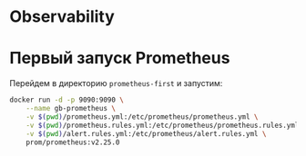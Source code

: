 # Observability 

# Первый запуск Prometheus

Перейдем в директорию `prometheus-first` и запустим:

```bash
docker run -d -p 9090:9090 \
    --name gb-prometheus \
    -v $(pwd)/prometheus.yml:/etc/prometheus/prometheus.yml \
    -v $(pwd)/prometheus.rules.yml:/etc/prometheus/prometheus.rules.yml \
    -v $(pwd)/alert.rules.yml:/etc/prometheus/alert.rules.yml \
    prom/prometheus:v2.25.0
```